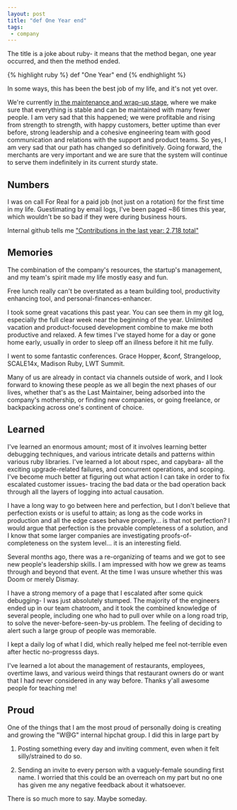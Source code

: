 ```yaml
---
layout: post
title: "def One Year end"
tags:
 - company
---
```


The title is a joke about ruby- it means that the method began, one year occurred, and then the method ended.

{% highlight ruby %}
def
  "One Year"
end
{% endhighlight %}

In some ways, this has been the best job of my life, and it's not yet over.

We're currently [in the maintenance and wrap-up stage](http://www.buzzfeed.com/brendanklinkenberg/more-layoffs-hit-groupons-restaurant-software-unit#.ngg2XyyVNr), where we make sure that everything is stable and can be maintained with many fewer people. I am very sad that this happened; we were profitable and rising from strength to strength, with happy customers, better uptime than ever before, strong leadership and a cohesive engineering team with good communication and relations with the support and product teams. So yes, I am very sad that our path has changed so definitively. Going forward, the merchants are very important and we are sure that the system will continue to serve them indefinitely in its current sturdy state.


## Numbers

I was on call For Real for a paid job (not just on a rotation) for the first time in my life. Guestimating by email logs, I've been paged ~86 times this year, which wouldn't be so bad if they were during business hours.

Internal github tells me ["Contributions in the last year: 2,718 total"](https://twitter.com/compiledwrong/status/708013936449224704)


## Memories

The combination of the company's resources, the startup's management, and my team's spirit made my life mostly easy and fun.

Free lunch really can't be overstated as a team building tool, productivity enhancing tool, and personal-finances-enhancer.

I took some great vacations this past year. You can see them in my git log, especially the full clear week near the beginning of the year. Unlimited vacation and product-focused development combine to make me both productive and relaxed. A few times I've stayed home for a day or gone home early, usually in order to sleep off an illness before it hit me fully.

I went to some fantastic conferences. Grace Hopper, &conf, Strangeloop, SCALE14x, Madison Ruby, LWT Summit.

Many of us are already in contact via channels outside of work, and I look forward to knowing these people as we all begin the next phases of our lives, whether that's as the Last Maintainer, being adsorbed into the company's mothership, or finding new companies, or going freelance, or backpacking across one's continent of choice.


## Learned

I've learned an enormous amount; most of it involves learning better debugging techniques, and various intricate details and patterns within various ruby libraries. I've learned a lot about rspec, and capybara- all the exciting upgrade-related failures, and concurrent operations, and scoping. I've become much better at figuring out what action I can take in order to fix escalated customer issues- tracing the bad data or the bad operation back through all the layers of logging into actual causation.

I have a long way to go between here and perfection, but I don't believe that perfection exists or is useful to attain; as long as the code works in production and all the edge cases behave properly... is that not perfection? I would argue that perfection is the provable completeness of a solution, and I know that some larger companies are investigating proofs-of-completeness on the system level... it is an interesting field.

Several months ago, there was a re-organizing of teams and we got to see new people's leadership skills. I am impressed with how we grew as teams through and beyond that event. At the time I was unsure whether this was Doom or merely Dismay.

I have a strong memory of a page that I escalated after some quick debugging- I was just absolutely stumped. The majority of the engineers ended up in our team chatroom, and it took the combined knowledge of several people, including one who had to pull over while on a long road trip, to solve the never-before-seen-by-us problem. The feeling of deciding to alert such a large group of people was memorable.

I kept a daily log of what I did, which really helped me feel not-terrible even after hectic no-progresss days.

I've learned a lot about the management of restaurants, employees, overtime laws, and various weird things that restaurant owners do or want that I had never considered in any way before. Thanks y'all awesome people for teaching me!


## Proud

One of the things that I am the most proud of personally doing is creating and growing the "W@G" internal hipchat group. I did this in large part by

1. Posting something every day and inviting comment, even when it felt silly/strained to do so.

2. Sending an invite to  every person with a vaguely-female sounding first name. I worried that this could be an overreach on my part but no one has given me any negative feedback about it whatsoever.


There is so much more to say. Maybe someday.
